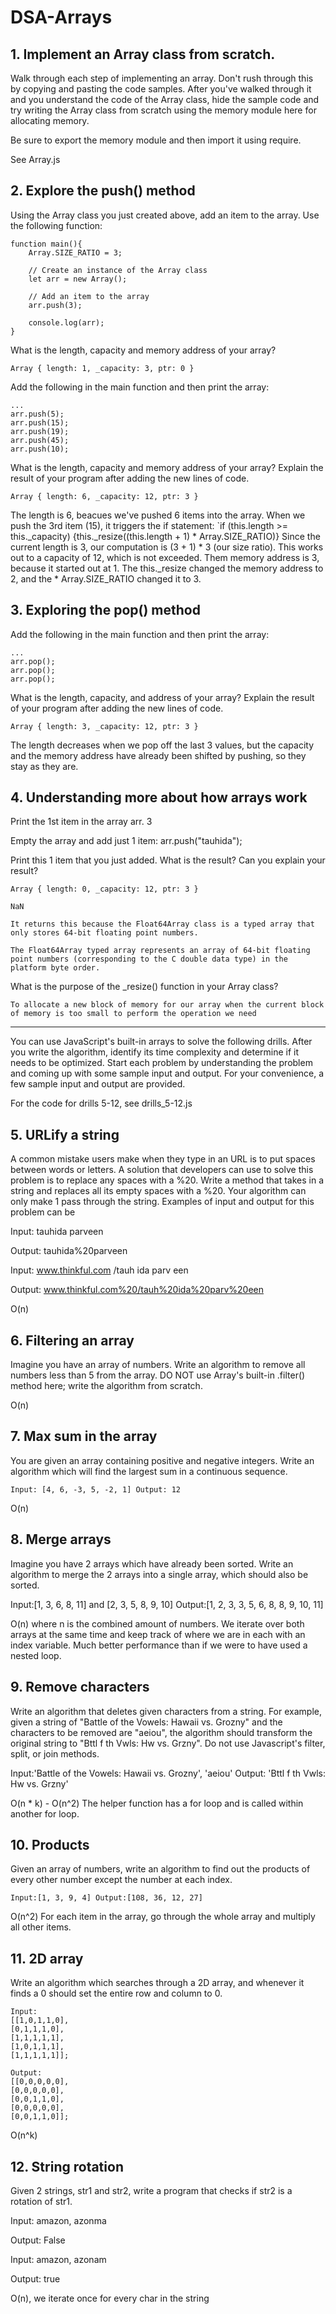 # DSA-Arrays

## 1. Implement an Array class from scratch.

Walk through each step of implementing an array. Don't rush through this by copying and pasting the code samples. After you've walked through it and you understand the code of the Array class, hide the sample code and try writing the Array class from scratch using the memory module here for allocating memory.

Be sure to export the memory module and then import it using require.

See Array.js

## 2. Explore the push() method

Using the Array class you just created above, add an item to the array. Use the following function:

    function main(){
        Array.SIZE_RATIO = 3;

        // Create an instance of the Array class
        let arr = new Array();

        // Add an item to the array
        arr.push(3);

        console.log(arr);
    }

What is the length, capacity and memory address of your array?

    Array { length: 1, _capacity: 3, ptr: 0 }
    
Add the following in the main function and then print the array:

    ...
    arr.push(5);
    arr.push(15);
    arr.push(19);
    arr.push(45);
    arr.push(10);

What is the length, capacity and memory address of your array? Explain the result of your program after adding the new lines of code.

    Array { length: 6, _capacity: 12, ptr: 3 }

The length is 6, beacues we've pushed 6 items into the array. When we push the 3rd item (15), it triggers the if statement: `if (this.length >= this._capacity) {this._resize((this.length + 1) * Array.SIZE_RATIO)} Since the current length is 3, our computation is (3 + 1) * 3 (our size ratio). This works out to a capacity of 12, which is not exceeded. Them memory address is 3, because it started out at 1. The this._resize changed the memory address to 2, and the * Array.SIZE_RATIO changed it to 3.

## 3. Exploring the pop() method

Add the following in the main function and then print the array:

    ...
    arr.pop();
    arr.pop();
    arr.pop();

What is the length, capacity, and address of your array? Explain the result of your program after adding the new lines of code.

    Array { length: 3, _capacity: 12, ptr: 3 }

The length decreases when we pop off the last 3 values, but the capacity and the memory address have already been shifted by pushing, so they stay as they are.

## 4. Understanding more about how arrays work

Print the 1st item in the array arr.
    3

Empty the array and add just 1 item: arr.push("tauhida");

Print this 1 item that you just added. What is the result? Can you explain your result?

    Array { length: 0, _capacity: 12, ptr: 3 }

    NaN

    It returns this because the Float64Array class is a typed array that only stores 64-bit floating point numbers.

    The Float64Array typed array represents an array of 64-bit floating point numbers (corresponding to the C double data type) in the platform byte order.

What is the purpose of the _resize() function in your Array class?

    To allocate a new block of memory for our array when the current block of memory is too small to perform the operation we need

______________________________

You can use JavaScript's built-in arrays to solve the following drills. After you write the algorithm, identify its time complexity and determine if it needs to be optimized. Start each problem by understanding the problem and coming up with some sample input and output. For your convenience, a few sample input and output are provided.

For the code for drills 5-12, see drills_5-12.js

## 5. URLify a string

A common mistake users make when they type in an URL is to put spaces between words or letters. A solution that developers can use to solve this problem is to replace any spaces with a %20. Write a method that takes in a string and replaces all its empty spaces with a %20. Your algorithm can only make 1 pass through the string. Examples of input and output for this problem can be

Input: tauhida parveen

Output: tauhida%20parveen

Input: www.thinkful.com /tauh ida parv een

Output: www.thinkful.com%20/tauh%20ida%20parv%20een

O(n)

## 6. Filtering an array
Imagine you have an array of numbers. Write an algorithm to remove all numbers less than 5 from the array. DO NOT use Array's built-in .filter() method here; write the algorithm from scratch.

O(n)

## 7. Max sum in the array

You are given an array containing positive and negative integers. Write an algorithm which will find the largest sum in a continuous sequence.

    Input: [4, 6, -3, 5, -2, 1] Output: 12

   
O(n) 

## 8. Merge arrays
Imagine you have 2 arrays which have already been sorted. Write an algorithm to merge the 2 arrays into a single array, which should also be sorted.

Input:[1, 3, 6, 8, 11] and [2, 3, 5, 8, 9, 10] Output:[1, 2, 3, 3, 5, 6, 8, 8, 9, 10, 11]


O(n) where n is the combined amount of numbers. We iterate over both arrays at the same time and keep track of where we are in each with an index variable. Much better performance than if we were to have used a nested loop.

## 9. Remove characters
Write an algorithm that deletes given characters from a string. For example, given a string of "Battle of the Vowels: Hawaii vs. Grozny" and the characters to be removed are "aeiou", the algorithm should transform the original string to "Bttl f th Vwls: Hw vs. Grzny". Do not use Javascript's filter, split, or join methods.

Input:'Battle of the Vowels: Hawaii vs. Grozny', 'aeiou' Output: 'Bttl f th Vwls: Hw vs. Grzny'


O(n * k) - O(n^2) The helper function has a for loop and is called within another for loop. 

## 10. Products
Given an array of numbers, write an algorithm to find out the products of every other number except the number at each index.

    Input:[1, 3, 9, 4] Output:[108, 36, 12, 27]

O(n^2) For each item in the array, go through the whole array and multiply all other items.

## 11. 2D array
Write an algorithm which searches through a 2D array, and whenever it finds a 0 should set the entire row and column to 0.

    Input:
    [[1,0,1,1,0],
    [0,1,1,1,0],
    [1,1,1,1,1],
    [1,0,1,1,1],
    [1,1,1,1,1]];

    Output:
    [[0,0,0,0,0],
    [0,0,0,0,0],
    [0,0,1,1,0],
    [0,0,0,0,0],
    [0,0,1,1,0]];
    
    
 O(n^k)

## 12. String rotation
Given 2 strings, str1 and str2, write a program that checks if str2 is a rotation of str1.

Input: amazon, azonma

Output: False

Input: amazon, azonam

Output: true

O(n), we iterate once for every char in the string